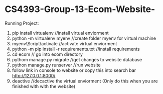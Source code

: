 # CS4393-Group-13-Ecom-Website-

Running Project:
1. pip install virtualenv //install virtual enviorment
2. python -m virtualenv myenv //create folder myenv for virtual machine
3. myenv\Script\activate //activate virtual enviorment
4. python -m pip install -r requirements.txt //install requirements 
5. cd ecom // go into ecom directory
6. pythom manage.py migrate //get changes to website database
7. python manage.py runserver //run website
8. follow link in console to website or copy this into search bar http://127.0.0.1:8000/
9. deactive //decactive the virtual enviorment (Only do this when you are finished with with the website)



